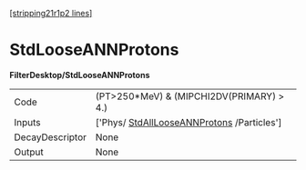 [[stripping21r1p2 lines]](./stripping21r1p2-commonparticles)

# StdLooseANNProtons

**FilterDesktop/StdLooseANNProtons**

|                 |                                                                                         |
|-----------------|-----------------------------------------------------------------------------------------|
| Code            | (PT\>250\*MeV) & (MIPCHI2DV(PRIMARY) \> 4.)                                             |
| Inputs          | ['Phys/ [StdAllLooseANNProtons](./stripping21r1p2-stdalllooseannprotons) /Particles'] |
| DecayDescriptor | None                                                                                    |
| Output          | None                                                                                    |
